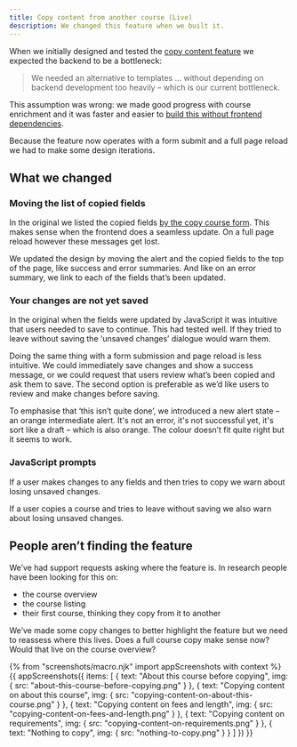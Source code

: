 ```yaml
---
title: Copy content from another course (Live)
description: We changed this feature when we built it.
---
```

When we initially designed and tested the [copy content feature](/publish-teacher-training-courses/copy-content-from-another-course) we expected the backend to be a bottleneck:

> We needed an alternative to templates … without depending on backend development too heavily – which is our current bottleneck.

This assumption was wrong: we made good progress with course enrichment and it was faster and easier to [build this without frontend dependencies](https://github.com/DFE-Digital/manage-courses-ui/pull/143).

Because the feature now operates with a form submit and a full page reload we had to make some design iterations.

## What we changed

### Moving the list of copied fields

In the original we listed the copied fields [by the copy course form](/publish-teacher-training-courses/copy-content-from-another-course#content-copied-from-another-course). This makes sense when the frontend does a seamless update. On a full page reload however these messages get lost.

We updated the design by moving the alert and the copied fields to the top of the page, like success and error summaries. And like on an error summary, we link to each of the fields that’s been updated.

### Your changes are not yet saved

In the original when the fields were updated by JavaScript it was intuitive that users needed to save to continue. This had tested well. If they tried to leave without saving the ‘unsaved changes’ dialogue would warn them.

Doing the same thing with a form submission and page reload is less intuitive. We could immediately save changes and show a success message, or we could request that users review what’s been copied and ask them to save. The second option is preferable as we’d like users to review and make changes before saving.

To emphasise that ‘this isn’t quite done’, we introduced a new alert state – an orange intermediate alert. It's not an error, it's not successful yet, it's sort like a draft – which is also orange. The colour doesn’t fit quite right but it seems to work.

### JavaScript prompts

If a user makes changes to any fields and then tries to copy we warn about losing unsaved changes.

If a user copies a course and tries to leave without saving we also warn about losing unsaved changes.

## People aren’t finding the feature

We’ve had support requests asking where the feature is. In research people have been looking for this on:

* the course overview
* the course listing
* their first course, thinking they copy from it to another

We’ve made some copy changes to better highlight the feature but we need to reassess where this lives. Does a full course copy make sense now? Would that live on the course overview?

{% from "screenshots/macro.njk" import appScreenshots with context %}
{{ appScreenshots({
  items: [
    {
      text: "About this course before copying",
      img: { src: "about-this-course-before-copying.png" }
    },
    {
      text: "Copying content on about this course",
      img: { src: "copying-content-on-about-this-course.png" }
    },
    {
      text: "Copying content on fees and length",
      img: { src: "copying-content-on-fees-and-length.png" }
    },
    {
      text: "Copying content on requirements",
      img: { src: "copying-content-on-requirements.png" }
    },
    {
      text: "Nothing to copy",
      img: { src: "nothing-to-copy.png" }
    }
  ]
}) }}
